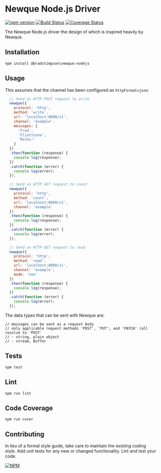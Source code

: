 Newque Node.js Driver
=========

[![npm version](https://badge.fury.io/js/newque-nodejs.svg)](https://badge.fury.io/js/newque-nodejs)
[![Build Status](https://travis-ci.org/newque/newque-nodejs.svg?branch=master)](https://travis-ci.org/newque/newque-nodejs)
[![Coverage Status](https://coveralls.io/repos/github/newque/newque-nodejs/badge.svg?branch=master)](https://coveralls.io/github/newque/newque-nodejs?branch=master)

The Newque Node.js driver the design of which is inspired heavily by Newque.
## Installation

  `npm install @bradstimpson\newque-nodejs`

## Usage
This assumes that the channel has been configured as `httpFormat=json`:

```javascript
  // Send an HTTP POST request to write
  newque({
    protocol: 'http',
    method: 'write',
    url: 'localhost:8000/v1',
    channel: 'example',
    messages: {
      'Fred',
      'Flintstone',
      'Rocks!'
    }
  })  
  .then(function (response) {
    console.log(response);
  })
  .catch(function (error) {
    console.log(error);
  });
```

```javascript
  // Send an HTTP GET request to count
  newque({
    protocol: 'http',
    method: 'count',
    url: 'localhost:8000/v1',
    channel: 'example'
  })
  .then(function (response) {
    console.log(response);
  })
  .catch(function (error) {
    console.log(error);
  });
```

```javascript
  // Send an HTTP GET request to read 
  newque({
    protocol: 'http',
    method: 'read',
    url: 'localhost:8000/v1',
    channel: 'example',
    mode: 'one'
  })
  .then(function (response) {
    console.log(response);
  })
  .catch(function (error) {
    console.log(error);
  });
```

The data types that can be sent with Newque are:
```text
// messages can be sent as a request body
// only applicable request methods 'POST', 'PUT', and 'PATCH' (all resolve to 'POST'
// - string, plain object
// - stream, Buffer
```

## Tests

  `npm test`

## Lint

  `npm run lint`
  
## Code Coverage

  `npm run cover`

## Contributing

In lieu of a formal style guide, take care to maintain the existing coding style. Add unit tests for any new or changed functionality. Lint and test your code.

[![NPM](https://nodei.co/npm/newque-nodejs.png)](https://nodei.co/npm/newque-nodejs/)

